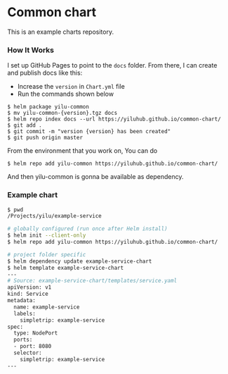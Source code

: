 # Common chart

This is an example charts repository.

### How It Works

I set up GitHub Pages to point to the `docs` folder. From there, I can
create and publish docs like this:


- Increase the `version` in `Chart.yml` file 
- Run the commands shown below

```console
$ helm package yilu-common
$ mv yilu-common-{version}.tgz docs 
$ helm repo index docs --url https://yiluhub.github.io/common-chart/
$ git add .
$ git commit -m "version {version} has been created"
$ git push origin master
```

From the environment that you work on, You can do  
```
$ helm repo add yilu-common https://yiluhub.github.io/common-chart/
```
And then yilu-common is gonna be available as dependency.

### Example chart

```bash
$ pwd
/Projects/yilu/example-service

# globally configured (run once after Helm install)
$ helm init --client-only
$ helm repo add yilu-common https://yiluhub.github.io/common-chart/

# project folder specific
$ helm dependency update example-service-chart
$ helm template example-service-chart
---
# Source: example-service-chart/templates/service.yaml
apiVersion: v1
kind: Service
metadata:
  name: example-service
  labels:
    simpletrip: example-service
spec:
  type: NodePort
  ports:
  - port: 8080
  selector:
    simpletrip: example-service
---
```
